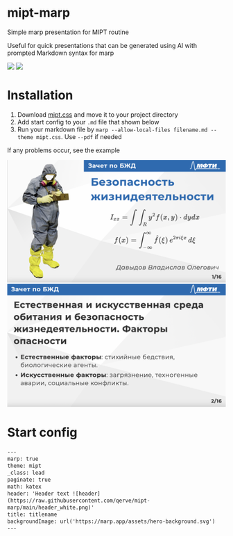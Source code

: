 # mipt-marp
Simple marp presentation for MIPT routine

Useful for quick presentations that can be generated using AI with prompted Markdown syntax for marp

<img src="1jpg.png" width="200">
<img src="2jpg.png" width="200">

# Installation
1. Download [mipt.css](https://github.com/qerve/mipt-marp/blob/0ba50e01039ef3be55fe9be34920e0dcfad01b50/mipt.css "download") and move it to your project directory
2. Add start config to your `.md` file that shown below
3. Run your markdown file by `marp --allow-local-files filename.md --theme mipt.css`. Use `--pdf` if needed

If any problems occur, see the example

![[1jpg]('example/1jpg.png')](https://raw.githubusercontent.com/qerve/mipt-marp/main/example/1jpg.png)
![[2jpg]('example/2jpg.png')](https://raw.githubusercontent.com/qerve/mipt-marp/main/example/2jpg.png)

# Start config
```
---
marp: true
theme: mipt
_class: lead
paginate: true
math: katex
header: 'Header text ![header](https://raw.githubusercontent.com/qerve/mipt-marp/main/header_white.png)'
title: titlename
backgroundImage: url('https://marp.app/assets/hero-background.svg')
---
```
